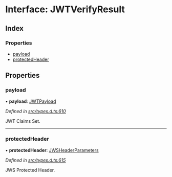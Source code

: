# Interface: JWTVerifyResult

## Index

### Properties

* [payload](_types_d_.jwtverifyresult.md#payload)
* [protectedHeader](_types_d_.jwtverifyresult.md#protectedheader)

## Properties

### payload

•  **payload**: [JWTPayload](_types_d_.jwtpayload.md)

*Defined in [src/types.d.ts:610](https://github.com/panva/jose/blob/v3.6.2/src/types.d.ts#L610)*

JWT Claims Set.

___

### protectedHeader

•  **protectedHeader**: [JWSHeaderParameters](_types_d_.jwsheaderparameters.md)

*Defined in [src/types.d.ts:615](https://github.com/panva/jose/blob/v3.6.2/src/types.d.ts#L615)*

JWS Protected Header.
